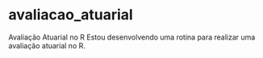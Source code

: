 # avaliacao_atuarial
Avaliação Atuarial no R
Estou desenvolvendo uma rotina para realizar uma avaliação atuarial no R.
